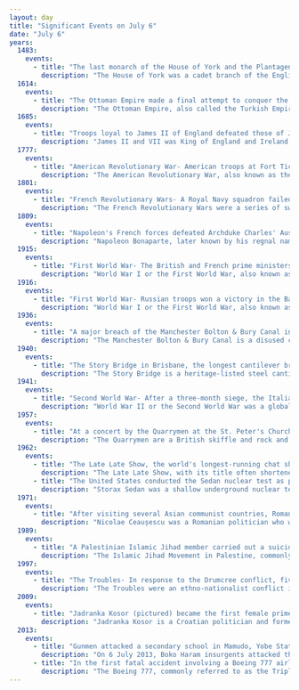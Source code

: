 ```yaml
---
layout: day
title: "Significant Events on July 6"
date: "July 6"
years:
  1483:
    events:
      - title: "The last monarch of the House of York and the Plantagenet dynasty, Richard III (pictured), was crowned King of England."
        description: "The House of York was a cadet branch of the English royal House of Plantagenet. Three of its members became kings of England in the late 15th century. The House of York descended in the male line from Edmund of Langley, 1st Duke of York, the fourth surviving son of Edward III. In time, it also represented Edward III's senior line, when an heir of York married the heiress-descendant of Lionel, Duke of Clarence, Edward III's second surviving son. It is based on these descents that they claimed the English crown. Compared with its rival, the House of Lancaster, it had a superior claim to the throne of England according to cognatic primogeniture, but an inferior claim according to agnatic primogeniture. The reign of this dynasty ended with the death of Richard III of England at the Battle of Bosworth Field in 1485. It became extinct in the male line with the death of Edward Plantagenet, 17th Earl of Warwick, in 1499."
  1614:
    events:
      - title: "The Ottoman Empire made a final attempt to conquer the island of Malta, but were repulsed by the Knights Hospitaller."
        description: "The Ottoman Empire, also called the Turkish Empire, was an imperial realm that controlled much of Southeast Europe, West Asia, and North Africa from the 14th to early 20th centuries; it also controlled parts of southeastern Central Europe, between the early 16th and early 18th centuries."
  1685:
    events:
      - title: "Troops loyal to James II of England defeated those of James Scott, 1st Duke of Monmouth at the Battle of Sedgemoor, the final battle of the Monmouth Rebellion."
        description: "James II and VII was King of England and Ireland as James II and King of Scotland as James VII from the death of his elder brother, Charles II, on 6 February 1685, until he was deposed in the 1688 Glorious Revolution. The last Catholic monarch of England, Scotland, and Ireland, his reign is now remembered primarily for conflicts over religion. However, it also involved struggles over the principles of absolutism and divine right of kings, with his deposition ending a century of political and civil strife by confirming the primacy of the English Parliament over the Crown."
  1777:
    events:
      - title: "American Revolutionary War- American troops at Fort Ticonderoga in New York completed a retreat from advancing British forces, causing an uproar among the American public."
        description: "The American Revolutionary War, also known as the Revolutionary War or American War of Independence, was an armed conflict that comprised the final eight years of the broader American Revolution, in which American Patriot forces organized as the Continental Army and commanded by George Washington defeated the British Army. The conflict was fought in North America, the Caribbean, and the Atlantic Ocean. The war ended with the Treaty of Paris (1783), which resulted in the establishment of the United States of America as an independent nation, which was recognized by Great Britain and other nations of the world."
  1801:
    events:
      - title: "French Revolutionary Wars- A Royal Navy squadron failed to eliminate a smaller French Navy squadron at Algeciras before they could join their Spanish allies."
        description: "The French Revolutionary Wars were a series of sweeping military conflicts resulting from the French Revolution that lasted from 1792 until 1802. They pitted France against Great Britain, Austria, Prussia, Russia, and several other countries. The wars are divided into two periods- the War of the First Coalition (1792–1797) and the War of the Second Coalition (1798–1802). Initially confined to Europe, the fighting gradually assumed a global dimension. After a decade of constant warfare and aggressive diplomacy, France had conquered territories in the Italian Peninsula, the Low Countries, and the Rhineland due to its very large and powerful military, which had been totally mobilized for war against most of Europe with mass conscription of the vast French population. French success in these conflicts ensured military occupation and the spread of revolutionary principles over much of Europe."
  1809:
    events:
      - title: "Napoleon's French forces defeated Archduke Charles' Austrian army at the Battle of Wagram, the decisive confrontation of the War of the Fifth Coalition."
        description: "Napoleon Bonaparte, later known by his regnal name Napoleon I, was a French general and statesman who rose to prominence during the French Revolution and led a series of military campaigns across Europe during the French Revolutionary and Napoleonic Wars from 1796 to 1815. He led the French Republic as First Consul from 1799 to 1804, then ruled the French Empire as Emperor of the French from 1804 to 1814, and briefly again in 1815."
  1915:
    events:
      - title: "First World War- The British and French prime ministers, H. H. Asquith and René Viviani, met at Calais to discuss future offensives including the Gallipoli campaign."
        description: "World War I or the First World War, also known as the Great War, was a global conflict between two coalitions- the Allies and the Central Powers. Fighting took place mainly in Europe and the Middle East, as well as in parts of Africa and the Asia-Pacific, and in Europe was characterised by trench warfare; the widespread use of artillery, machine guns, and chemical weapons (gas); and the introductions of tanks and aircraft. World War I was one of the deadliest conflicts in history, resulting in an estimated 10 million military dead and more than 20 million wounded, plus some 10 million civilian dead from causes including genocide. The movement of large numbers of people was a major factor in the deadly Spanish flu pandemic."
  1916:
    events:
      - title: "First World War- Russian troops won a victory in the Battle of Kostiuchnówka, with the Polish Legions playing a key role on the Austro-Hungarian side."
        description: "World War I or the First World War, also known as the Great War, was a global conflict between two coalitions- the Allies and the Central Powers. Fighting took place mainly in Europe and the Middle East, as well as in parts of Africa and the Asia-Pacific, and in Europe was characterised by trench warfare; the widespread use of artillery, machine guns, and chemical weapons (gas); and the introductions of tanks and aircraft. World War I was one of the deadliest conflicts in history, resulting in an estimated 10 million military dead and more than 20 million wounded, plus some 10 million civilian dead from causes including genocide. The movement of large numbers of people was a major factor in the deadly Spanish flu pandemic."
  1936:
    events:
      - title: "A major breach of the Manchester Bolton & Bury Canal in England sent millions of gallons of water cascading 300 feet (90 m) into the River Irwell."
        description: "The Manchester Bolton & Bury Canal is a disused canal in Greater Manchester, England, built to link Bolton and Bury with Manchester. The canal, when fully opened, was 15 miles 1 furlong (24 km) long. It was accessed via a junction with the River Irwell in Salford. Seventeen locks were required to climb to the summit as it passed through Pendleton, heading northwest to Prestolee before it split northwest to Bolton and northeast to Bury. Between Bolton and Bury the canal was level and required no locks. Six aqueducts were built to allow the canal to cross the rivers Irwell and Tonge and several minor roads."
  1940:
    events:
      - title: "The Story Bridge in Brisbane, the longest cantilever bridge in Australia, was opened by Sir Leslie Wilson, Governor of Queensland."
        description: "The Story Bridge is a heritage-listed steel cantilever bridge spanning the Brisbane River that carries vehicular, bicycle and pedestrian traffic between the northern and the southern suburbs of Brisbane, Queensland, Australia. It is the longest cantilever bridge in Australia."
  1941:
    events:
      - title: "Second World War- After a three-month siege, the Italian garrison of Saïo (in modern-day Ethiopia) surrendered to Belgian, British and Ethiopian troops."
        description: "World War II or the Second World War was a global conflict between two coalitions- the Allies and the Axis powers. Nearly all of the world's countries participated, with many nations mobilising all resources in pursuit of total war. Tanks and aircraft played major roles, enabling the strategic bombing of cities and delivery of the first and only nuclear weapons ever used in war. World War II was the deadliest conflict in history, resulting in 70 to 85 million deaths, more than half of which were civilians. Millions died in genocides, including the Holocaust, and by massacres, starvation, and disease. After the Allied victory, Germany, Austria, Japan, and Korea were occupied, and German and Japanese leaders were tried for war crimes."
  1957:
    events:
      - title: "At a concert by the Quarrymen at the St. Peter's Church Woolton Garden fete, band member John Lennon met Paul McCartney, triggering a series of events that led to the forming of the Beatles."
        description: "The Quarrymen are a British skiffle and rock and roll group, formed by John Lennon in Liverpool in 1956, which evolved into the Beatles in 1960. Originally consisting of Lennon and several school friends, the Quarrymen took their name from a line in the school song of their school, the Quarry Bank High School. Lennon's mother, Julia, taught her son to play the banjo, showed Lennon and Eric Griffiths how to tune their guitars in a similar way to the banjo, and taught them simple chords and songs."
  1962:
    events:
      - title: "The Late Late Show, the world's longest-running chat show by the same broadcaster, aired on Irish television for the first time."
        description: "The Late Late Show, with its title often shortened to The Late Late, is an Irish chat show. It is the world's second longest-running late-night talk show, after the American The Tonight Show, and is the longest-running live talk show. Perceived as the official flagship television programme of RTÉ, it is regarded as an Irish television institution, and is broadcast live across normally two hours in front of a studio audience on Friday nights at 9-30 pm between September and May. Certain segments are sometimes pre-recorded and aired within the live parts of the show."
      - title: "The United States conducted the Sedan nuclear test as part of Project Plowshare, a program to investigate the use of nuclear explosions for civilian purposes."
        description: "Storax Sedan was a shallow underground nuclear test conducted in Area 10 of Yucca Flat at the Nevada National Security Site on July 6, 1962, as part of Operation Plowshare, a program to investigate the use of nuclear weapons for mining, cratering, and other civilian purposes. The radioactive fallout from the test contaminated more US residents than any other nuclear test. The Sedan Crater is the largest human-made crater in the United States and is listed on the National Register of Historic Places."
  1971:
    events:
      - title: "After visiting several Asian communist countries, Romanian leader Nicolae Ceaușescu gave a speech on a number of neo-Stalinist and socialist-realist ideals, which became known as the July Theses."
        description: "Nicolae Ceaușescu was a Romanian politician who was the second and last communist leader of Romania, serving as the general secretary of the Romanian Communist Party from 1965 to 1989. Widely classified as a dictator, he was the country's head of state from 1967 to 1989, serving as President of the State Council from 1967 and as the first president from 1974. He was overthrown and executed in the Romanian Revolution in December 1989 along with his wife Elena Ceaușescu, as part of a series of anti-communist uprisings in Eastern Europe that year."
  1989:
    events:
      - title: "A Palestinian Islamic Jihad member carried out a suicide attack by hijacking a bus and forcing it into a ravine near Kiryat Ye'arim, Israel."
        description: "The Islamic Jihad Movement in Palestine, commonly known simply as Palestinian Islamic Jihad (PIJ), is a Palestinian Islamist paramilitary organization formed in 1981."
  1997:
    events:
      - title: "The Troubles- In response to the Drumcree conflict, five days of unrest began in nationalist districts of Northern Ireland."
        description: "The Troubles were an ethno-nationalist conflict in Northern Ireland that lasted for about 30 years from the late 1960s to 1998. Also known internationally as the Northern Ireland conflict, it began in the late 1960s and is usually deemed to have ended with the Good Friday Agreement of 1998. Although the Troubles mostly took place in Northern Ireland, at times violence spilled over into parts of the Republic of Ireland, England, and mainland Europe."
  2009:
    events:
      - title: "Jadranka Kosor (pictured) became the first female prime minister of Croatia."
        description: "Jadranka Kosor is a Croatian politician and former journalist who served as Prime Minister of Croatia from 2009 to 2011, having taken office following the sudden resignation of her predecessor Ivo Sanader. Kosor was the first and so far only woman to become Prime Minister of Croatia since independence."
  2013:
    events:
      - title: "Gunmen attacked a secondary school in Mamudo, Yobe State, Nigeria, killing 42 people, mostly students."
        description: "On 6 July 2013, Boko Haram insurgents attacked the Government Secondary School in the village of Mamudo in Yobe State, Nigeria and killed at least 42 people. Most of the dead were students, though some staff members were also killed."
      - title: "In the first fatal accident involving a Boeing 777 airliner, Asiana Airlines Flight 214 crashed on final approach to San Francisco International Airport, resulting in three deaths."
        description: "The Boeing 777, commonly referred to as the Triple Seven, is an American long-range wide-body airliner developed and manufactured by Boeing Commercial Airplanes. The 777 is the world's largest twinjet and the most-built wide-body airliner. The jetliner was designed to bridge the gap between Boeing's other wide body airplanes, the twin-engined 767 and quad-engined 747, and to replace aging DC-10 and L-1011 trijets. Developed in consultation with eight major airlines, the 777 program was launched in October 1990, with an order from United Airlines. The prototype aircraft rolled out in April 1994, and first flew in June of that year. The 777 entered service with the launch operator United Airlines in June 1995. Longer-range variants were launched in 2000, and first delivered in 2004."
---
```

